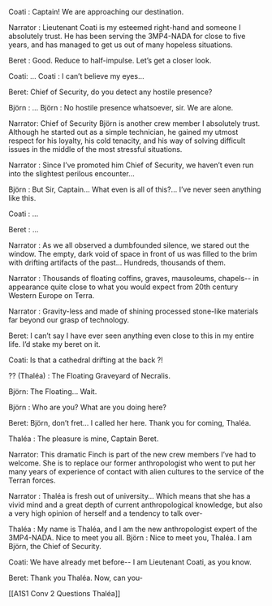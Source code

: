 Coati : Captain! We are approaching our destination. 

Narrator : Lieutenant Coati is my esteemed right-hand and someone I absolutely trust. He has been serving the 3MP4-NADA for close to five years, and has managed to get us out of many hopeless situations.

Beret : Good. Reduce to half-impulse. Let’s get a closer look. 

Coati: … 
Coati : I can’t believe my eyes…

Beret: Chief of Security, do you detect any hostile presence? 

Björn : …
Björn : No hostile presence whatsoever, sir. We are alone.

Narrator: Chief of Security Björn is another crew member I absolutely trust. Although he started out as a simple technician, he gained my utmost respect for his loyalty, his cold tenacity, and his way of solving difficult issues in the middle of the most stressful situations.

Narrator : Since I’ve promoted him Chief of Security, we haven’t even run into the slightest perilous encounter…

Björn : But Sir, Captain… What even is all of this?... I’ve never seen anything like this.

Coati : …

Beret : …

Narrator : As we all observed a dumbfounded silence, we stared out the window. The empty, dark void of space in front of us was filled to the brim with drifting artifacts of the past… Hundreds, thousands of them.

Narrator : Thousands of floating coffins, graves, mausoleums, chapels-- in appearance quite close to what you would expect from 20th century Western Europe on Terra.

Narrator : Gravity-less and made of shining processed stone-like materials far beyond our grasp of technology.

Beret: I can’t say I have ever seen anything even close to this in my entire life. I’d stake my beret on it.

Coati: Is that a cathedral drifting at the back ?!

?? (Thaléa) : The Floating Graveyard of Necralis.

Björn: The Floating… Wait. 

Björn : Who are you? What are you doing here?

Beret: Björn, don’t fret… I called her here. Thank you for coming, Thaléa.

Thaléa : The pleasure is mine, Captain Beret.

Narrator: This dramatic Finch is part of the new crew members I’ve had to welcome. She is to replace our former anthropologist who went to put her many years of experience of contact with alien cultures to the service of the Terran forces. 

Narrator : Thaléa is fresh out of university… Which means that she has a vivid mind and a great depth of current anthropological knowledge, but also a very high opinion of herself and a tendency to talk over-

Thaléa : My name is Thaléa, and I am the new anthropologist expert of the 3MP4-NADA. Nice to meet you all.
Björn : Nice to meet you, Thaléa. I am Björn, the Chief of Security. 

Coati: We have already met before-- I am Lieutenant Coati, as you know.

Beret: Thank you Thaléa. Now, can you-

[[A1S1 Conv 2 Questions Thaléa]]